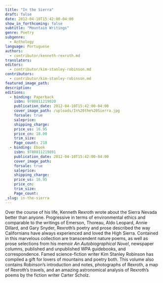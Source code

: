 ```yaml
---
title: "In the Sierra"
draft: false
date: 2012-04-10T15:42:00-04:00
show_in_forthcoming: false
subtitle: "Mountain Writings"
genre: Poetry
subgenre:
  - Anthology
language: Portuguese
authors:
  - contributor/kenneth-rexroth.md
translators:
editors:
  - contributor/kim-stanley-robinson.md
contributors:
  - contributor/kim-stanley-robinson.md
featured_image_path:
description:
editions:
  - binding: Paperback
    isbn: 9780811219020
    publication_date: 2012-04-10T15:42:00-04:00
    cover_image_path: /uploads/In%20the%20Sierra.jpg
    forsale: true
    saleprice:
    shipping_charge:
    price_us: 16.95
    price_cn: 18.00
    trim_size:
    Page_count: 218
  - binding: Ebook
    isbn: 9780811219891
    publication_date: 2012-04-10T15:42:00-04:00
    cover_image_path:
    forsale: true
    saleprice:
    shipping_charge:
    price_us: 16.95
    price_cn:
    trim_size:
    Page_count:
_slug: in-the-sierra
---
```


Over the course of his life, Kenneth Rexroth wrote about the Sierra Nevada better than anyone. Progressive in terms of environmental ethics and comparable to the writings of Emerson, Thoreau, Aldo Leopard, Annie Dillard, and Gary Snyder, Rexroth’s poetry and prose described the way Californians have always experienced and loved the High Sierra. Contained in this marvelous collection are transcendent nature poems, as well as prose selections from his memoir _An Autobiographical Novel_, newspaper columns, published and unpublished WPA guidebooks, and correspondence. Famed science-fiction writer Kim Stanley Robinson has compiled a gift for lovers of mountains and poetry both. This volume also contains Robinson’s introduction and notes, photographs of Rexroth, a map of Rexroth’s travels, and an amazing astronomical analysis of Rexroth’s poems by the fiction writer Carter Scholz.

